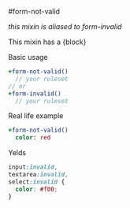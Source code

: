 #form-not-valid

*this mixin is aliased to form-invalid*

This mixin has a {block}

Basic usage
```sass
+form-not-valid()
  // your ruleset
// or
+form-invalid()
  // your ruleset
```

Real life example
```sass
+form-not-valid()
  color: red
```

Yelds
```css
input:invalid,
textarea:invalid,
select:invalid {
  color: #f00;
}
```